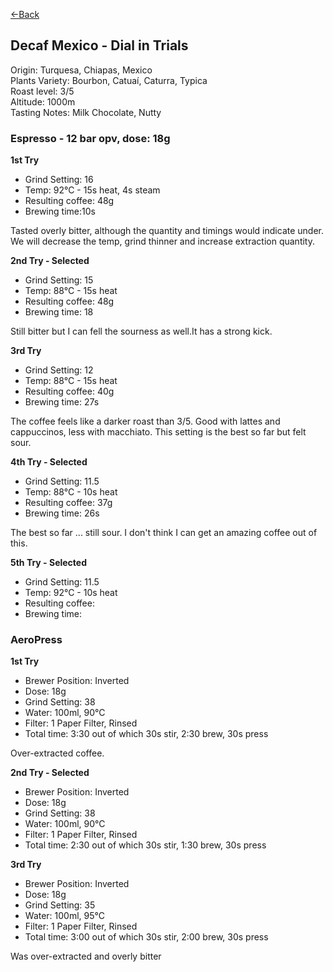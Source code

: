 [<-Back](./)

## Decaf Mexico - Dial in Trials

Origin: Turquesa, Chiapas, Mexico  
Plants Variety: Bourbon, Catuaí, Caturra, Typica  
Roast level: 3/5  
Altitude: 1000m   
Tasting Notes: Milk Chocolate, Nutty

### Espresso - 12 bar opv, dose: 18g⁠

**1st Try**

* Grind Setting: 16
* Temp: 92°C - 15s heat, 4s steam
* Resulting coffee: 48g
* Brewing time:10s

Tasted overly bitter, although the quantity and timings would indicate under.  
We will decrease the temp, grind thinner and increase extraction quantity.

**2nd Try - Selected**

* Grind Setting: 15
* Temp: 88°C - 15s heat
* Resulting coffee: 48g
* Brewing time: 18
  
Still bitter but I can fell the sourness as well.It has a strong kick.

**3rd Try**

* Grind Setting: 12
* Temp: 88°C - 15s heat
* Resulting coffee: 40g
* Brewing time: 27s
  
The coffee feels like a darker roast than 3/5. Good with lattes and cappuccinos, less with macchiato.
This setting is the best so far but felt sour.

**4th Try - Selected**

* Grind Setting: 11.5
* Temp: 88°C - 10s heat
* Resulting coffee: 37g
* Brewing time: 26s

The best so far ... still sour. I don't think I can get an amazing coffee out of this.

**5th Try - Selected**

* Grind Setting: 11.5
* Temp: 92°C - 10s heat
* Resulting coffee:
* Brewing time:



### AeroPress

**1st Try**

* Brewer Position: Inverted⁠
* Dose: 18g⁠
* Grind Setting: 38
* Water: 100ml, 90°C
* Filter: 1 Paper Filter, Rinsed⁠
* Total time: 3:30 out of which 30s stir, 2:30 brew, 30s press

Over-extracted coffee.

**2nd Try - Selected**

* Brewer Position: Inverted⁠
* Dose: 18g⁠
* Grind Setting: 38
* Water: 100ml, 90°C
* Filter: 1 Paper Filter, Rinsed⁠
* Total time: 2:30 out of which 30s stir, 1:30 brew, 30s press

**3rd Try**

* Brewer Position: Inverted⁠
* Dose: 18g⁠
* Grind Setting: 35
* Water: 100ml, 95°C
* Filter: 1 Paper Filter, Rinsed⁠
* Total time: 3:00 out of which 30s stir, 2:00 brew, 30s press

Was over-extracted and overly bitter